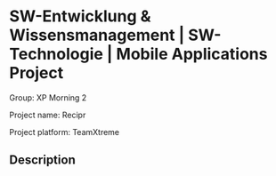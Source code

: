 # SW-Entwicklung & Wissensmanagement | SW-Technologie | Mobile Applications Project
Group: XP Morning 2

Project name: Recipr

Project platform: TeamXtreme

## Description

